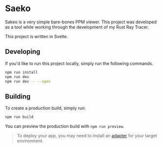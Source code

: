 # Saeko

Sakeo is a very simple bare-bones PPM viewer. This project was developed as a tool while working through the development of my Rust Ray Tracer.

This project is written in Svelte.

## Developing

If you'd like to run this project locally, simply run the following commands.

```bash
npm run install
npm run dev
npm run dev -- --open
```

## Building

To create a production build, simply run:

```bash
npm run build
```

You can preview the production build with `npm run preview`.

> To deploy your app, you may need to install an [adapter](https://kit.svelte.dev/docs/adapters) for your target environment.
